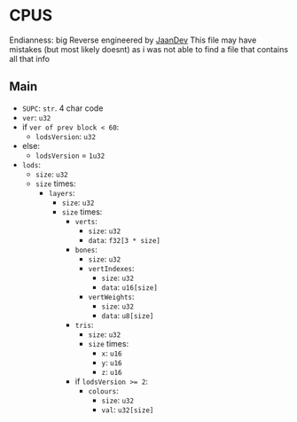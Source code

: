 # CPUS
Endianness: big
Reverse engineered by [JaanDev](https://github.com/JaanDev)
This file may have mistakes (but most likely doesnt) as i was not able to find a file that contains all that info

## Main
* `SUPC`: `str`. 4 char code
* `ver`: `u32`
* if `ver of prev block < 60`:
    * `lodsVersion`: `u32`
* else:
    * `lodsVersion` = `1u32`
* `lods`:
    * `size`: `u32`
    * `size` times:
        * `layers`:
            * `size`: `u32`
            * `size` times:
                * `verts`:
                    * `size`: `u32`
                    * `data`: `f32[3 * size]`
                * `bones`:
                    * `size`: `u32`
                    * `vertIndexes`:
                        * `size`: `u32`
                        * `data`: `u16[size]`
                    * `vertWeights`:
                        * `size`: `u32`
                        * `data`: `u8[size]`
                * `tris`:
                    * `size`: `u32`
                    * `size` times:
                        * `x`: `u16`
                        * `y`: `u16`
                        * `z`: `u16`
                * if `lodsVersion >= 2`:
                    * `colours`:
                        * `size`: `u32`
                        * `val`: `u32[size]`